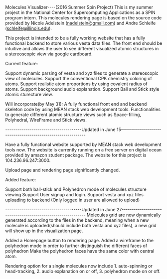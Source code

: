 Molecules Visualizer----(2016 Summer Spin Project)
This is my summer project in the National Center for Supercomputing Applications as a SPIN program intern.
This molecules rendering page is based on the source code provided by Nicole Adelstein (nadelstein@gmail.com) and Andre Schleife (schleife@illinois.edu).

This project is intended to be a fully working website that has a fully functional backend to store various vesta data files. The front end should be intuitive and allows the user to see different visualized atomic structures in a stereoscopic view via google cardboard.

Current feature:

Support dynamic parsing of vesta and xyz files to generate a stereoscopic view of molecules.
Support the conventional CPK chemistry coloring of atoms.
Support realistic atom proportions by using covalent radius of atoms.
Support background audio explanation.
Support Ball and Stick style atomic sturecture view. 

Will incorporate(by May 31):
A fully functional front end and backend skeleton code by using MEAN stack web development tools.
Functionalities to generate different atomic structure views such as Space-filling, Polyhedral, WireFrame and Stick views.

--------------------------------------Updated in June 15------------------------------------------------------------

Have a fully functional website supported by MEAN stack web development tools now. 
The website is currently running on a free server on digital ocean provided by amazon student package. 
The website for this project is 104.236.96.247:3000. 

Upload page and rendering page significantly changed.

Added feature:

Support both ball-stick and Polyhedron mode of molecules structure viewing
Support User signup and login.
Support vesta and xyz files uploading to backend (Only logged in user are allowed to upload)

--------------------------------------Updated in June 27------------------------------------------------------------
Molecules grid are now dynamically generated according to the files in the backend, meaning when a new molecule is uploaded(should include both vesta and xyz files), a new grid will show up in the visualization page.

Added a Homepage button to rendering page.
Added a wireframe to the polyhedron mode in order to further distinguish the different faces of polyhedron
Make the polyhedron faces have the same color with central atom.

Rendering option for a single molecules now include 1. auto-spinning or head-tracking, 2. audio explanation on or off, 3. polyhedron mode on or off. 
